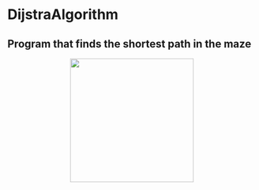 # DijstraAlgorithm
 ## Program that finds the shortest path in the maze
<p align="center">
  <img width="250" height="250" src="https://encrypted-tbn0.gstatic.com/images?q=tbn:ANd9GcSNAPIPw2R44U1Kvb--2vrcGBSdqmlb1dg2fdKnm5Aev4RZdEiyrRJd0oiEGrdHQPfegbY&usqp=CAU">
</p>
